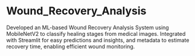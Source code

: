 # Wound_Recovery_Analysis
Developed an ML-based Wound Recovery Analysis System using MobileNetV2 to classify healing stages from medical images. Integrated with Streamlit for easy predictions and insights, and metadata to estimate recovery time, enabling efficient wound monitoring.
